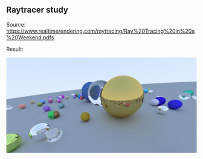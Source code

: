 Raytracer study
---------------

Source: https://www.realtimerendering.com/raytracing/Ray%20Tracing%20in%20a%20Weekend.pdfs

Result:

![screenshot](output/example.png)
